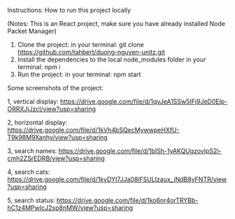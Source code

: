 Instructions: How to run this project locally

(Notes: This is an React project, make sure you have already installed Node Packet Manager)

1. Clone the project: 
in your terminal: git clone https://github.com/tahbert/duong-nguyen-unitz.git
3. Install the dependencies to the local node_modules folder
in your terminal: npm i
2. Run the project: 
in your terminal: npm start

Some screenshots of the project: 

1, vertical display: 
https://drive.google.com/file/d/1qyJeA1SSw5IFj9JeD0Elp-ORRXJjJzcl/view?usp=sharing

2, horizontal display: 
https://drive.google.com/file/d/1kVh4bSQecMywwpeHXfU-T9k98M9Xanhy/view?usp=sharing

3, search names: 
https://drive.google.com/file/d/1bISh-1yAKQUgzovIpS2l-cmh2ZSrEDRB/view?usp=sharing

4, search cats: 
https://drive.google.com/file/d/1kyDYI7JJa08lFSULIzaux_jNdB8yFNTR/view?usp=sharing

5, search status: 
https://drive.google.com/file/d/1ko6nr4orTRYBb-hC1z4MPwIcJ2sp8nMW/view?usp=sharing
